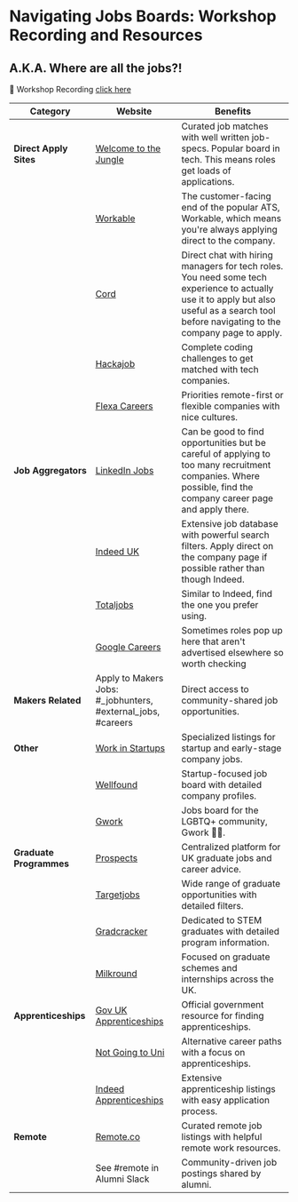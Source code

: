 # Navigating Jobs Boards: Workshop Recording and Resources
## A.K.A. Where are all the jobs?!

:vhs: Workshop Recording [click here](https://youtu.be/g-dcDmt_bOM)



| Category              | Website                                                       | Benefits |
|-----------------------|---------------------------------------------------------------|----------|
| **Direct Apply Sites**| [Welcome to the Jungle](https://www.welcometothejungle.com/en)                                    | Curated job matches with well written job-specs. Popular board in tech. This means roles get loads of applications. |
|                       | [Workable](https://jobs.workable.com/)                        | The customer-facing end of the popular ATS, Workable, which means you're always applying direct to the company. |
|                       | [Cord](https://cord.co/)                                    | Direct chat with hiring managers for tech roles. You need some tech experience to actually use it to apply but also useful as a search tool before navigating to the company page to apply.|
|                       | [Hackajob](https://hackajob.com/talent)                       | Complete coding challenges to get matched with tech companies. |
|                       | [Flexa Careers](https://flexa.careers/)                       | Priorities remote-first or flexible companies with nice cultures. |
| **Job Aggregators**   | [LinkedIn Jobs](https://www.linkedin.com/jobs/)               | Can be good to find opportunities but be careful of applying to too many recruitment companies. Where possible, find the company career page and apply there.|
|                       | [Indeed UK](https://uk.indeed.com/)                           | Extensive job database with powerful search filters. Apply direct on the company page if possible rather than though Indeed. |
|                       | [Totaljobs](https://www.totaljobs.com/)                       | Similar to Indeed, find the one you prefer using. |
|                       | [Google Careers](https://www.google.com/about/careers/applications/jobs/results) | Sometimes roles pop up here that aren't advertised elsewhere so worth checking|
| **Makers Related**    | Apply to Makers Jobs: #_jobhunters, #external_jobs, #careers  | Direct access to community-shared job opportunities. |
| **Other**             | [Work in Startups](https://workinstartups.com/)               | Specialized listings for startup and early-stage company jobs. |
|                       | [Wellfound](https://wellfound.com/)                           | Startup-focused job board with detailed company profiles. |
|                       | [Gwork](https://www.mygwork.com/en/jobs)                      | Jobs board for the LGBTQ+ community, Gwork :rainbow_flag:.|
| **Graduate Programmes**| [Prospects](https://www.prospects.ac.uk/graduate-jobs)       | Centralized platform for UK graduate jobs and career advice. |
|                       | [Targetjobs](https://targetjobs.co.uk/)                       | Wide range of graduate opportunities with detailed filters. |
|                       | [Gradcracker](https://www.gradcracker.com/)                   | Dedicated to STEM graduates with detailed program information. |
|                       | [Milkround](https://www.milkround.com/)                       | Focused on graduate schemes and internships across the UK. |
| **Apprenticeships**   | [Gov UK Apprenticeships](https://www.gov.uk/apply-apprenticeship) | Official government resource for finding apprenticeships. |
|                       | [Not Going to Uni](https://notgoingtouni.co.uk/)              | Alternative career paths with a focus on apprenticeships. |
|                       | [Indeed Apprenticeships](https://www.indeed.co.uk/Apprenticeships-jobs) | Extensive apprenticeship listings with easy application process. |
| **Remote**            | [Remote.co](https://remote.co/)                                | Curated remote job listings with helpful remote work resources. |
|                       | See #remote in Alumni Slack                                    | Community-driven job postings shared by alumni. |
